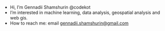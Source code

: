 -  Hi, I’m Gennadii Shamshurin @codekot
-  I’m interested in machine learning, data analysis, geospatial analysis and web gis.
- How to reach me: email gennadii.shamshurin@gmail.com

<!---
codekot/codekot is a ✨ special ✨ repository because its `README.md` (this file) appears on your GitHub profile.
You can click the Preview link to take a look at your changes.
--->
